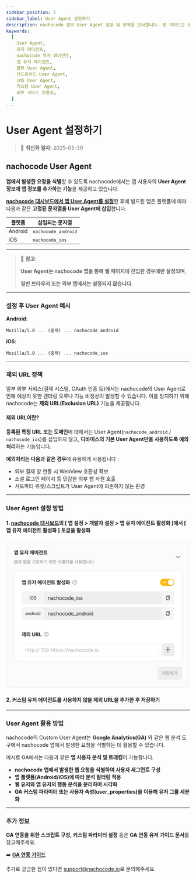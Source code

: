 ```yaml
---
sidebar_position: 2
sidebar_label: User Agent 설정하기
description: nachocode 앱의 User Agent 설정 및 정책을 안내합니다. 본 가이드는 User Agent 정의부터 nachocode가 설정하는 방식, 예외 처리 정책까지 포함하며 외부 연동 시 유용한 정보를 제공합니다.
keywords:
  [
    User Agent,
    유저 에이전트,
    nachocode 유저 에이전트,
    앱 유저 에이전트,
    웹뷰 User Agent,
    안드로이드 User Agent,
    iOS User Agent,
    커스텀 User Agent,
    외부 서비스 호환성,
  ]
---
```


# User Agent 설정하기

> 🔔 **최신화 일자:** 2025-05-30

## nachocode User Agent

**앱에서 발생한 요청을 식별**할 수 있도록 nachocode에서는 앱 사용자의 **User Agent 정보에 앱 정보를 추가하는 기능**을 제공하고 있습니다.

[**nachocode 대시보드에서 앱 User Agent를 설정**](#user-agent-설정-방법)한 후에 빌드된 앱은 플랫폼에 따라 다음과 같은 **고정된 문자열을 User Agent에 삽입**합니다.

| 플랫폼  | 삽입되는 문자열     |
| ------- | ------------------- |
| Android | `nachocode_android` |
| iOS     | `nachocode_ios`     |

---

> 📢 **참고**:
>
> **User Agent는 nachocode 앱을 통해 웹 페이지에 진입한 경우에만 설정되며**,
>
> **일반 브라우저 또는 외부 앱에서는 설정되지 않습니다.**

---

### 설정 후 User Agent 예시

**Android**:

```plain-text
Mozilla/5.0 ... (중략) ... nachocode_android
```

**iOS**:

```plain-text
Mozilla/5.0 ... (중략) ... nachocode_ios
```

---

### 제외 URL 정책

일부 외부 서비스(결제 시스템, OAuth 인증 등)에서는 nachocode의 User Agent로 인해 예상치 못한 렌더링 오류나 기능 비정상이 발생할 수 있습니다. 이를 방지하기 위해 nachocode는 **제외 URL(Exclusion URL)** 기능을 제공합니다.

#### **제외 URL이란?**

**등록된 특정 URL 또는 도메인**에 대해서는 User Agent(`nachocode_android` / `nachocode_ios`)를 삽입하지 않고, **디바이스의 기본 User Agent만을 사용하도록 예외처리**하는 기능입니다.

**예외처리는 다음과 같은 경우**에 유용하게 사용됩니다 :

- 외부 결제 창 연동 시 WebView 호환성 확보
- 소셜 로그인 페이지 등 민감한 외부 웹 자원 호출
- 서드파티 위젯/스크립트가 User Agent에 의존하지 않는 환경

---

### User Agent 설정 방법

#### 1. [nachocode 대시보드](https://nachocode.io/?utm_source=docs&utm_medium=documentation&utm_campaign=devguide)의 [ 앱 설정 > 개발자 설정 > 앱 유저 에이전트 활성화 ]에서 [ 앱 유저 에이전트 활성화 ] 토글을 활성화

![nachocode_developer_custom_user_agent](../../../static/img/docs/user-agent/nachocode_developer_user_agent.png)

#### 2. 커스텀 유저 에이전트를 사용하지 않을 **제외 URL**을 추가한 후 저장하기

---

### User Agent 활용 방법

nachocode의 Custom User Agent는 **Google Analytics(GA)** 와 같은 웹 분석 도구에서 nachocode 앱에서 발생한 요청을 식별하는 데 활용할 수 있습니다.

예시로 GA에서는 다음과 같은 **앱 사용자 분석 및 트래킹**이 가능합니다.

- **nachocode 앱에서 발생한 웹 요청을 식별하여 사용자 세그먼트 구성**
- **앱 플랫폼(Android/iOS)에 따라 분석 필터링 적용**
- **웹 유저와 앱 유저의 행동 분석을 분리하여 시각화**
- **GA 커스텀 파라미터 또는 사용자 속성(user_properties)을 이용해 유저 그룹 세분화**

---

### 추가 정보

**GA 연동을 위한 스크립트 구성, 커스텀 파라미터 설정** 등은 **GA 연동 유저 가이드 문서**를 참고해주세요.

➡️ [**GA 연동 가이드**](https://docs.nachocode.io/ko/articles/GA4-%EC%97%B0%EB%8F%99-c7823729)

추가로 궁금한 점이 있다면 [support@nachocode.io](mailto:support@nachocode.io)로 문의해주세요.

